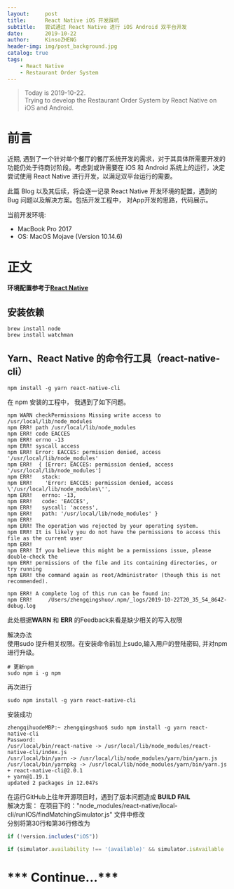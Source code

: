 ```yaml
---
layout:     post
title:      React Native iOS 开发踩坑
subtitle:   尝试通过 React Native 进行 iOS Android 双平台开发
date:       2019-10-22
author:     KinsoZHENG
header-img: img/post_background.jpg
catalog: true
tags:
    - React Native
    - Restaurant Order System
---
```

>Today is 2019-10-22. <br>
 Trying to develop the Restaurant Order System by React Native on iOS and 
  Android. <br>
 



# 前言

近期, 遇到了一个针对单个餐厅的餐厅系统开发的需求，对于其具体所需要开发的功能仍处于待商讨阶段。考虑到或许需要在
 iOS 和 Android 系统上的运行，决定尝试使用 React Native 进行开发，以满足双平台运行的需要。<br>
 
 
此篇 Blog 以及其后续，将会逐一记录 React Native 开发环境的配置，遇到的Bug 问题以及解决方案。包括开发工程中，
对App开发的思路，代码展示。<br>

当前开发环境:

- MacBook Pro 2017
- OS: MacOS Mojave (Version 10.14.6)


# 正文

**环境配置参考于[**React Native**](https://reactnative.cn/docs/getting-started.html)**

## 安装依赖

```shell
brew install node
brew install watchman
```

## Yarn、React Native 的命令行工具（react-native-cli）
```shell
npm install -g yarn react-native-cli
```

在 npm 安装的工程中， 我遇到了如下问题。

```npm
npm WARN checkPermissions Missing write access to /usr/local/lib/node_modules
npm ERR! path /usr/local/lib/node_modules
npm ERR! code EACCES
npm ERR! errno -13
npm ERR! syscall access
npm ERR! Error: EACCES: permission denied, access '/usr/local/lib/node_modules'
npm ERR!  { [Error: EACCES: permission denied, access '/usr/local/lib/node_modules']
npm ERR!   stack:
npm ERR!    'Error: EACCES: permission denied, access \'/usr/local/lib/node_modules\'',
npm ERR!   errno: -13,
npm ERR!   code: 'EACCES',
npm ERR!   syscall: 'access',
npm ERR!   path: '/usr/local/lib/node_modules' }
npm ERR! 
npm ERR! The operation was rejected by your operating system.
npm ERR! It is likely you do not have the permissions to access this file as the current user
npm ERR! 
npm ERR! If you believe this might be a permissions issue, please double-check the
npm ERR! permissions of the file and its containing directories, or try running
npm ERR! the command again as root/Administrator (though this is not recommended).

npm ERR! A complete log of this run can be found in:
npm ERR!     /Users/zhengqingshuo/.npm/_logs/2019-10-22T20_35_54_864Z-debug.log
```

此处根据**WARN** 和 **ERR** 的Feedback来看是缺少相关的写入权限

解决办法<br>
使用sudo 提升相关权限。在安装命令前加上sudo,输入用户的登陆密码, 并对npm 进行升级。

```shell
# 更新npm
sudo npm i -g npm

```

再次进行
```shell
sudo npm install -g yarn react-native-cli
```
安装成功
```shell
zhengqihuodeMBP:~ zhengqingshuo$ sudo npm install -g yarn react-native-cli
Password:
/usr/local/bin/react-native -> /usr/local/lib/node_modules/react-native-cli/index.js
/usr/local/bin/yarn -> /usr/local/lib/node_modules/yarn/bin/yarn.js
/usr/local/bin/yarnpkg -> /usr/local/lib/node_modules/yarn/bin/yarn.js
+ react-native-cli@2.0.1
+ yarn@1.19.1
updated 2 packages in 12.047s
```

在运行GitHub上往年开源项目时，遇到了版本问题造成 **BUILD FAIL**<br>
解决方案：
在项目下的："node_modules/react-native/local-cli/runIOS/findMatchingSimulator.js" 文件中修改<br>
分别将第30行和第36行修改为
```js
if (!version.includes("iOS"))
```
```js
if (simulator.availability !== '(available)' && simulator.isAvailable !== true) 
```



# *** Continue...***


